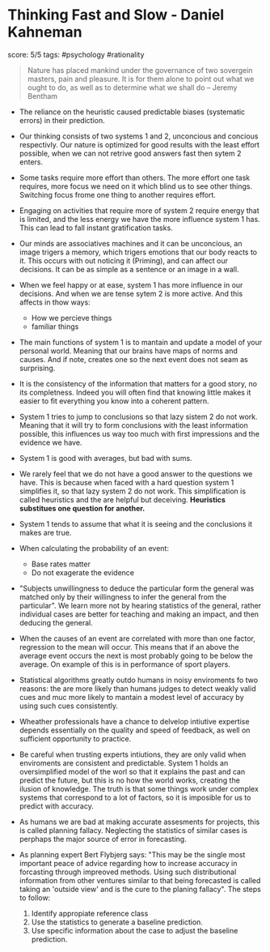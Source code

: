 # Thinking Fast and Slow - Daniel Kahneman

score: 5/5
tags: #psychology #rationality

> Nature has placed mankind under the governance of two sovergein masters, pain and pleasure. It is for them alone to point out what we ought to do, as well as to determine what we shall do – Jeremy Bentham <br>

* The reliance on the heuristic caused predictable biases (systematic errors) in their prediction.

* Our thinking consists of two systems 1 and 2, unconcious and concious respectivly. Our nature is optimized for good results with the least effort possible, when we can not retrive good answers fast then sytem 2 enters.

* Some tasks require more effort than others. The more effort one task requires, more focus we need on it which blind us to see other things. Switching focus frome one thing to another requires effort.

* Engaging on activities that require more of system 2 require energy that is limited, and the less energy we have the more influence system 1 has. This can lead to fall instant gratification tasks.

* Our minds are associatives machines and it can be unconcious, an image trigers a memory, which trigers emotions that our body reacts to it. This occurs with out noticing it (Priming), and can affect our decisions. It can be as simple as a sentence or an image in a wall.

* When we feel happy or at ease, system 1 has more influence in our decisions. And when we are tense sytem 2 is more active. And this affects in thow ways:
	* How we percieve things
	* familiar things

* The main functions of system 1 is to mantain and update a model of your personal world. Meaning that our brains have maps of norms and causes. And if note, creates one so the next event does not seam as surprising.

* It is the consistency of the information that matters for a good story, no its completness. Indeed you will often find that knowing little makes it easier to fit everything you know into a coherent pattern.

* System 1 tries to jump to conclusions so that lazy sistem 2 do not work. Meaning that it will try to form conclusions with the least information possible, this influences us way too much with first impressions and the evidence we have.

* System 1 is good with averages, but bad with sums.

* We rarely feel that we do not have a good answer to the questions we have. This is because when faced with a hard question system 1 simplifies it, so that lazy system 2 do not work. This simplification is called heuristics and the are helpful but deceiving. **Heuristics substitues one question for another.**

* System 1 tends to assume that what it is seeing and the conclusions it makes are true.

* When calculating the probability of an event:
	* Base rates matter
	* Do not exagerate the evidence

* "Subjects unwillingness to deduce the particular form the general was matched only by their willingness to infer the general from the particular". We learn more not by hearing statistics of the general, rather individual cases are better for teaching and making an impact, and then deducing the general.

* When the causes of an event are correlated with more than one factor, regression to the mean will occur. This means that if an above the average event occurs the next is most probably going to be below the average. On example of this is in performance of sport players.

* Statistical algorithms greatly outdo humans in noisy enviroments fo two reasons: the are more likely than humans judges to detect weakly valid cues and muc more likely to mantain a modest level of accuracy by using such cues consistently.

* Wheather professionals have a chance to delvelop intiutive expertise depends essentially on the quality and speed of feedback, as well on sufficient opportunity to practice.

* Be careful when trusting experts intiutions, they are only valid when enviroments are consistent and predictable. System 1 holds an oversimplified model of the worl so that it explains the past and can predict the future, but this is no how the world works, creating the ilusion of knowledge. The truth is that some things work under complex systems that correspond to a lot of factors, so it is imposible for us to predict with accuracy.

* As humans we are bad at making accurate assesments for projects, this is called planning fallacy. Neglecting the statistics of similar cases is perphaps the major source of error in forecasting.

* As planning expert Bert Flybjerg says: "This may be the single most important peace of advice regarding how to increase accuracy in forcasting through impreoved methods. Using such distributional information from other ventures similar to that being forecasted is called taking an 'outside view' and is the cure to the planing fallacy". The steps to follow:
	1. Identify appropiate reference class
	2. Use the statistics to generate a baseline prediction.
	3. Use specific information about the case to adjust the baseline prediction.



